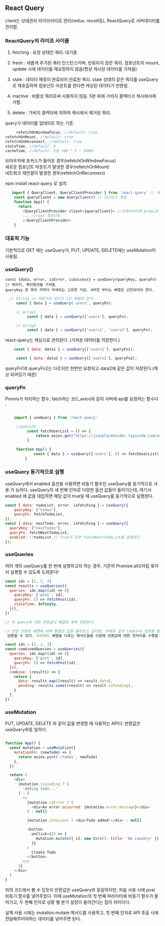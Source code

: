<!-- @format -->

## React Query

client는 상태관리 라이브러리로 관리(redux, recoill등), ReactQuery로 서버데이터를
관리함.

### ReactQuery의 라이프 사이클

1. fetching : 요청 상태인 쿼리. 대기중

2. fresh : 새롭게 추가된 쿼리 인스턴스이며, 만료되지 않은 쿼리. 컴포넌트의
   mount, update 시에 데이터를 재요청하지 않음(항상 캐시된 데이터를 가져옴)

3. stale : 데이터 패칭이 완료되어 만료된 쿼리. stale 상태의 같은 쿼리를 useQuery
   로 재호출하여 컴포넌트 마운트를 한다면 캐싱된 데이터가 반환됨.

4. inactive : 비활성 쿼리로써 사용하지 않음. 5분 뒤에 가비지 콜렉터가 캐시에서제
   거함.

5. delete : 가비지 콜렉터에 의하여 캐시에서 제거된 쿼리.

query가 데이터를 업데이트 하는 기준.

```.js
     refetchOnWindowFocus, //default: true
refetchOnMount, //default: true
refetchOnReconnect, //default: true
staleTime, //default: 0
cacheTime, //default: 5분 (60 * 5 * 1000)
```

브라우저에 포커스가 들어온 경우(refetchOnWindowFocus)  
새로운 컴포넌트 마운트가 발생한 경우(refetchOnMount)  
네트워크 재연결이 발생한 경우(refetchOnReconnect)

npm install react-query 로 설치

```.js
   import { QueryClient, QueryClientProvider } from 'react-query' // 쿼리에서 프로바이더 , 클라이언트 가져옴
    const queryClient = new QueryClient() // 인스턴스 생성
    function App() {
      return
        <QueryClientProvider client={queryClient}> //프로바이더에 props로 인스턴스를 보냄
        ... //root 컴포넌트
        </QueryClientProvider>
    }
```

### 대표적 기능

기본적으로 GET 에는 useQuery가, PUT, UPDATE, DELETE에는 useMutation이 사용됨.

### useQuery()

    const {data, error, isError, isSuccess} = useQuery(queryKey, queryFn)  // 쿼리키, 쿼리펑션을 가져옴
    queryKey 란 쿼리 키마다 부여되는 고유한 키값. 4버젼 부터는 배열로 선언되어야 한다.

```.js
  // String => 자동으로 길이가 1인 배열로 인식
     const { data } = useQuery('users', queryFn);

     // Array1
          const { data } = useQuery(['users'], queryFn);

     // Array2
          const { data } = useQuery(['users1', 'users2'], queryFn);
```

react-query는 캐싱으로 관리된다. (가져온 데이터를 저장한다.)

```.js
    const { data: data1 } = useQuery(['users1'], queryFn1);

     const { data: data2 } = useQuery(['users1'], queryFn2);
```

queryFn1과 queryFn2는 다르지만 한번만 요청되고 data2에 같은 값이 저장된다.(캐상
되어있기 때문)

### queryFn

Promis가 처리하는 함수, fatch하는 코드,axios와 같이 서버에 api를 요청하는 함수다
.

```.js

    import { useQuery } from 'react-query'

     //queryFn
          const fetchUserList = () => {
              return axios.get("https://jsonplaceholder.typicode.com/users");
          }

     function App() {
             const { data } = useQuery(['users'], () => fetchUserList);
         }


```

### useQuery 동기적으로 실행

useQuery에서 enabled 옵션을 사용하면 비동기 함수인 useQuery를 동기적으로 사용 가
능하다. useQuery의 세 번째 인자로 다양한 옵션 값들이 들어가는데, 여기서 enabled
에 값을 대입하면 해당 값이 true일 때 useQuery를 동기적으로 실행한다.

```.js
const { data: todoList, error, isFetching } = useQuery({
	queryKey: ["todos"],
  	queryFn: fetchTodoList,
});
const { data: nextTodo, error, isFetching } = useQuery({
  queryKey: ["nextTodos"],
  queryFn: fetchNextTodoList,
  enabled: !!todoList // true가 되면 fetchNextTodoList를 실행한다
});
```

### useQueries

여러 개의 useQuery를 한 번에 실행하고자 하는 경우, 기존의 Promise.all()처럼 묶어
서 실행할 수 있도록 도와준다!

```.js
const ids = [1, 2, 3]
const results = useQueries({
  queries: ids.map((id) => ({
    queryKey: ['post', id],
    queryFn: () => fetchPost(id),
    staleTime: Infinity,
  })),
})

// 두 query에 대한 반환값이 배열로 묶여 반환된다.

// 만일 반환된 배열에 대해 통합된 값을 불러오고 싶다면, 아래와 같이 combine 설정을 통해 데이터를 한 번에
 반환할 수 있다. 이외에도 배열을 다루는 메서드들을 이용해 반환값에 대한 전처리를 수행할 수 있다.

const ids = [1, 2, 3]
const combinedQueries = useQueries({
  queries: ids.map((id) => ({
    queryKey: ['post', id],
    queryFn: () => fetchPost(id),
  })),
  combine: (results) => {
    return {
      data: results.map((result) => result.data),
      pending: results.some((result) => result.isPending),
    }
  },
})
```

### useMutation

PUT, UPDATE, DELETE 와 같이 값을 변경할 때 사용하는 API다. 반환값은 useQuery와동
일하다.

```.js

function App() {
  const mutation = useMutation({
    mutationFn: (newTodo) => {
      return axios.post('/todos', newTodo)
    },
  })

  return (
    <div>
      {mutation.isLoading ? (
        'Adding todo...'
      ) : (
        <>
          {mutation.isError ? (
            <div>An error occurred: {mutation.error.message}</div>
          ) : null}

          {mutation.isSuccess ? <div>Todo added!</div> : null}

          <button
            onClick={() => {
              mutation.mutate({ id: new Date(), title: 'Do Laundry' })
            }}
          >
            Create Todo
          </button>
        </>
      )}
    </div>
  )
}
```

위의 코드에서 볼 수 있듯이 반환값은 useQuery와 동일하지만, 처음 사용 시에 post
비동기 함수를 넣어주었다. 이때 useMutation의 첫 번째 파라미터에 비동기 함수가 들
어가고, 두 번째 인자로 상황 별 분기 설정이 들어간다는 점이 차이이다.

실제 사용 시에는 mutation.mutate 메서드를 사용하고, 첫 번째 인자로 API 호출 시에
전달해주어야하는 데이터를 넣어주면 된다.
